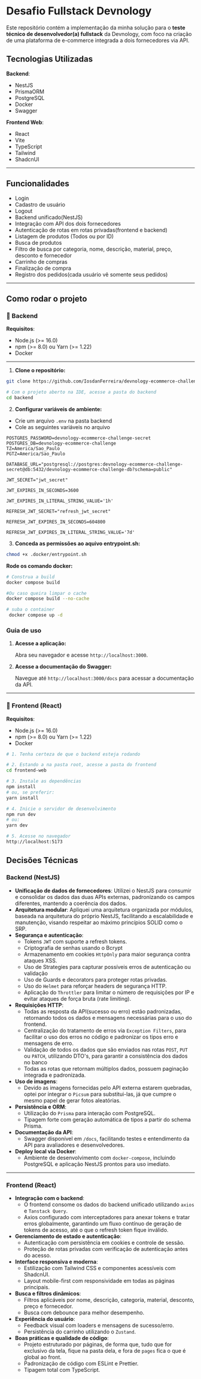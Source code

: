 # Desafio Fullstack Devnology

Este repositório contém a implementação da minha solução para o **teste técnico de desenvolvedor(a) fullstack** da Devnology, com foco na criação de uma plataforma de e-commerce integrada a dois fornecedores via API.

## Tecnologias Utilizadas

**Backend**:

- NestJS
- PrismaORM
- PostgreSQL
- Docker
- Swagger

**Frontend Web**:

- React
- Vite
- TypeScript
- Tailwind
- ShadcnUI

---

## Funcionalidades

- Login
- Cadastro de usuário
- Logout
- Backend unificado(NestJS)
- Integração com API dos dois fornecedores
- Autenticação de rotas em rotas privadas(frontend e backend)
- Listagem de produtos (Todos ou por ID)
- Busca de produtos
- Filtro de busca por categoria, nome, descrição, material, preço, desconto e fornecedor
- Carrinho de compras
- Finalização de compra
- Registro dos pedidos(cada usuário vê somente seus pedidos)

---

## Como rodar o projeto

### 🔹 Backend

**Requisitos**:

- Node.js (>= 16.0)
- npm (>= 8.0) ou Yarn (>= 1.22)
- Docker

---

1. **Clone o repositório:**

```bash
git clone https://github.com/IosdanFerreira/devnology-ecommerce-challenge.git

# Com o projeto aberto na IDE, acesse a pasta do backend
cd backend
```

2. **Configurar variáveis de ambiente:**

- Crie um arquivo `.env` na pasta backend
- Cole as seguintes variáveis no arquivo

```env
POSTGRES_PASSWORD=devnology-ecommerce-challenge-secret
POSTGRES_DB=devnology-ecommerce-challenge
TZ=America/Sao_Paulo
PGTZ=America/Sao_Paulo

DATABASE_URL="postgresql://postgres:devnology-ecommerce-challenge-secret@db:5432/devnology-ecommerce-challenge-db?schema=public"

JWT_SECRET="jwt_secret"

JWT_EXPIRES_IN_SECONDS=3600

JWT_EXPIRES_IN_LITERAL_STRING_VALUE='1h'

REFRESH_JWT_SECRET="refresh_jwt_secret"

REFRESH_JWT_EXPIRES_IN_SECONDS=604800

REFRESH_JWT_EXPIRES_IN_LITERAL_STRING_VALUE='7d'
```

3.  **Conceda as permissões ao aquivo entrypoint.sh:**

```bash
chmod +x .docker/entrypoint.sh
```

**Rode os comando docker:**

```bash
# Construa a build
docker compose build

#Ou caso queira limpar o cache
docker compose build --no-cache

# suba o container
 docker compose up -d
```

### Guia de uso

1.  **Acesse a aplicação:**

    Abra seu navegador e acesse `http://localhost:3000`.

2.  **Acesse a documentação do Swagger:**

    Navegue até `http://localhost:3000/docs` para acessar a documentação da API.

---

### 🔹 Frontend (React)

**Requisitos**:

- Node.js (>= 16.0)
- npm (>= 8.0) ou Yarn (>= 1.22)
- Docker

```bash
# 1. Tenha certeza de que o backend esteja rodando

# 2. Estando a na pasta root, acesse a pasta do frontend
cd frontend-web

# 3. Instale as dependências
npm install
# ou, se preferir:
yarn install

# 4. Inicie o servidor de desenvolvimento
npm run dev
# ou:
yarn dev

# 5. Acesse no navegador
http://localhost:5173
```

## Decisões Técnicas

### Backend (NestJS)

- **Unificação de dados de fornecedores**: Utilizei o NestJS para consumir e consolidar os dados das duas APIs externas, padronizando os campos diferentes, mantendo a coerência dos dados.
- **Arquitetura modular**: Apliquei uma arquitetura organizada por módulos, baseada na arquitetura do próprio NestJS, facilitando a escalabilidade e manutenção, visando respeitar ao máximo princípios SOLID como o SRP.
- **Segurança e autenticação**:
  - Tokens `JWT` com suporte a refresh tokens.
  - Criptografia de senhas usando o Bcrypt
  - Armazenamento em cookies `HttpOnly` para maior segurança contra ataques XSS.
  - Uso de Strategies para capturar possíveis erros de autenticação ou validação
  - Uso de Guards e decorators para proteger rotas privadas.
  - Uso do `Helmet` para reforçar headers de segurança HTTP.
  - Aplicação do `Throttler` para limitar o número de requisições por IP e evitar ataques de força bruta (rate limiting).
- **Requisições HTTP**:
  - Todas as resposta da API(sucesso ou erro) estão padronizadas, retornando todos os dados e mensagens necessárias para o uso do frontend.
  - Centralização do tratamento de erros via `Exception Filters`, para facilitar o uso dos erros no código e padronizar os tipos erro e mensagens de erro.
  - Validação de todos os dados que são enviados nas rotas `POST`, `PUT` ou `PATCH`, utilizando DTO's, para garantir a consistência dos dados no banco
  - Todas as rotas que retornam múltiplos dados, possuem paginação integrada e padronizada.
- **Uso de imagens**:
  - Devido as imagens fornecidas pelo API externa estarem quebradas, optei por integrar o `Picsum` para substitui-las, já que cumpre o mesmo papel de gerar fotos aleatórias.
- **Persistência e ORM**:
  - Utilização do `Prisma` para interação com PostgreSQL.
  - Tipagem forte com geração automática de tipos a partir do schema Prisma.
- **Documentação da API**:
  - Swagger disponível em `/docs`, facilitando testes e entendimento da API para avaliadores e desenvolvedores.
- **Deploy local via Docker**:
  - Ambiente de desenvolvimento com `docker-compose`, incluindo PostgreSQL e aplicação NestJS prontos para uso imediato.

---

### Frontend (React)

- **Integração com o backend**:
  - O frontend consome os dados do backend unificado utilizando `axios` e `Tanstack Query`.
  - Axios configurado com interceptadores para anexar tokens e tratar erros globalmente, garantindo um fluxo contínuo de geração de tokens de acesso, até o que o refresh token fique inválido.
- **Gerenciamento de estado e autenticação**:
  - Autenticação com persistência em cookies e controle de sessão.
  - Proteção de rotas privadas com verificação de autenticação antes do acesso.
- **Interface responsiva e moderna**:
  - Estilização com Tailwind CSS e componentes acessíveis com ShadcnUI.
  - Layout mobile-first com responsividade em todas as páginas principais.
- **Busca e filtros dinâmicos**:
  - Filtros aplicáveis por nome, descrição, categoria, material, desconto, preço e fornecedor.
  - Busca com debounce para melhor desempenho.
- **Experiência do usuário**:
  - Feedback visual com loaders e mensagens de sucesso/erro.
  - Persistência do carrinho utilizando o `Zustand`.
- **Boas práticas e qualidade de código**:
  - Projeto estruturado por páginas, de forma que, tudo que for exclusivo da tela, fique na pasta dela, e fora de `pages` fica o que é global ao front.
  - Padronização de código com ESLint e Prettier.
  - Tipagem total com TypeScript.
